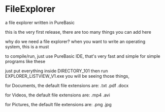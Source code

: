 # FileExplorer
a file explorer written in PureBasic 

this is the very first release, there are too many things you can add here

why do we need a file explorer?
when you want to write an operating system, this is a must 

to compile/run, just use PureBasic IDE, that's very fast and simple for simple programs like these

just put everything inside DIRECTORY_101
then run EXPLORER_LISTVIEW_V1.exe
you will be seeing those things,

for Documents, the default file extensions are:
.txt
.pdf
.docx

for Videos, the default file extensions are:
.mp4
.avi

for Pictures, the default file extensions are:
.png
.jpg 





